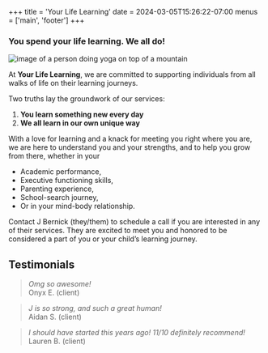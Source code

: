 +++
title = 'Your Life Learning'
date = 2024-03-05T15:26:22-07:00
menus = ['main', 'footer']
+++
### You spend your life learning. We all do! 
![image of a person doing yoga on top of a mountain](https://images.unsplash.com/photo-1524863479829-916d8e77f114?q=80&w=2670&auto=format&fit=crop&ixlib=rb-4.0.3&ixid=M3wxMjA3fDB8MHxwaG90by1wYWdlfHx8fGVufDB8fHx8fA%3D%3D)


At __Your Life Learning__, we are committed to supporting individuals from all walks of life on their learning journeys. 

Two truths lay the groundwork of our services: 
1. __You learn something new every day__ 
1. __We all learn in our own unique way__

With a love for learning and a knack for meeting you right where you are, we are here to understand you and your strengths, and to help you grow from there, whether in your 

- Academic performance, 
- Executive functioning skills,
- Parenting experience, 
- School-search journey, 
- Or in your mind-body relationship. 

Contact J Bernick (they/them) to schedule a call if you are interested in any of their services. They are excited to meet you and honored to be considered a part of you or your child’s learning journey.

## Testimonials 
>_Omg so awesome!_  
> Onyx E. (client)

>_J is so strong, and such a great human!_  
> Aidan S. (client)

>_I should have started this years ago! 11/10 definitely recommend!_  
> Lauren B. (client)